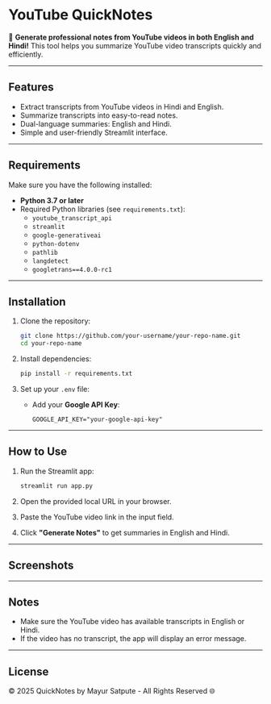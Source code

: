 # YouTube QuickNotes

📜 **Generate professional notes from YouTube videos in both English and Hindi!** This tool helps you summarize YouTube video transcripts quickly and efficiently. 

---

## Features

- Extract transcripts from YouTube videos in Hindi and English.
- Summarize transcripts into easy-to-read notes.
- Dual-language summaries: English and Hindi.
- Simple and user-friendly Streamlit interface.

---

## Requirements

Make sure you have the following installed:

- **Python 3.7 or later**
- Required Python libraries (see `requirements.txt`):
  - `youtube_transcript_api`
  - `streamlit`
  - `google-generativeai`
  - `python-dotenv`
  - `pathlib`
  - `langdetect`
  - `googletrans==4.0.0-rc1`

---

## Installation

1. Clone the repository:
   ```bash
   git clone https://github.com/your-username/your-repo-name.git
   cd your-repo-name
   ```

2. Install dependencies:
   ```bash
   pip install -r requirements.txt
   ```

3. Set up your `.env` file:
   - Add your **Google API Key**:
     ```plaintext
     GOOGLE_API_KEY="your-google-api-key"
     ```

---

## How to Use

1. Run the Streamlit app:
   ```bash
   streamlit run app.py
   ```

2. Open the provided local URL in your browser.

3. Paste the YouTube video link in the input field.

4. Click **"Generate Notes"** to get summaries in English and Hindi.

---

## Screenshots



---

## Notes

- Make sure the YouTube video has available transcripts in English or Hindi.
- If the video has no transcript, the app will display an error message.

---

## License

© 2025 QuickNotes by Mayur Satpute - All Rights Reserved 🌐
